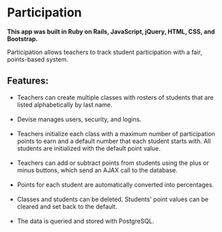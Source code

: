 <h1>Participation</h1>

<b>This app was built in Ruby on Rails, JavaScript, jQuery, HTML, CSS, and Bootstrap.</b>

Participation allows teachers to track student participation with a fair, points-based system.

<h2>Features:</h2>

<ul>
<li> Teachers can create multiple classes with rosters of students that are listed alphabetically by last name.</li><br/>

<li> Devise manages users, security, and logins.</li><br/>

<li> Teachers initialize each class with a maximum number of participation points to earn and a default number that each student starts with. All students are initialized with the default point value.</li><br/>

<li> Teachers can add or subtract points from students using the plus or minus buttons, which send an AJAX call to the database.</li><br/>

<li> Points for each student are automatically converted into percentages.</li><br/>

<li> Classes and students can be deleted. Students' point values can be cleared and set back to the default.</li><br/>

<li> The data is queried and stored with PostgreSQL.</li><br/>
</ul>

